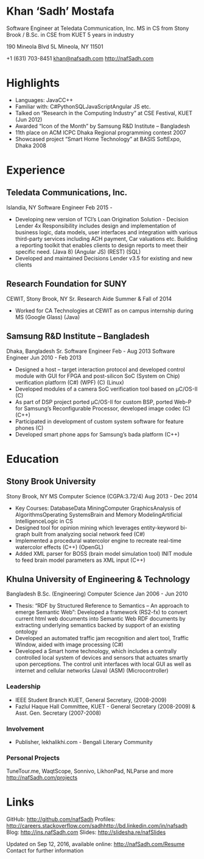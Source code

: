 Khan ‘Sadh’ Mostafa
===================
Software Engineer at Teledata Communication, Inc.
MS in CS from Stony Brook / B.Sc. in CSE from KUET
5 years in industry

190 Mineola Blvd 5L
Mineola, NY 11501

+1 (631) 703-8451
khan@nafsadh.com
http://nafSadh.com

Highlights
==========
* Languages: JavaCC++
* Familiar with: C#PythonSQLJavaScriptAngular JS etc.
* Talked on “Research in the Computing Industry” at CSE Festival, KUET (Jun 2012)
* Awarded “Icon of the Month” by Samsung R&D Institute – Bangladesh
* 11th place on ACM ICPC Dhaka Regional programming contest 2007
* Showcased project “Smart Home Technology” at BASIS SoftExpo, Dhaka 2008


Experience
==========

Teledata Communications, Inc.
-----------------------------
Islandia, NY
Software Engineer
Feb 2015 -
* Developing new version of TCI’s Loan Origination Solution - Decision Lender 4x
Responsibility includes design and implementation of business logic, data models, user interfaces and integration with various third-party services including ACH payment, Car valuations etc. Building a reporting toolkit that enables clients to design reports to meet their specific need. (Java 8) (Angular JS) (REST) (SQL)
* Developed and maintained Decisions Lender v3.5 for existing and new clients

Research Foundation for SUNY
----------------------------
CEWIT, Stony Brook, NY
Sr. Research Aide
Summer & Fall of 2014
* Worked for CA Technologies at CEWIT as on campus internship during MS
(Google Glass) (Java)

Samsung R&D Institute – Bangladesh
----------------------------------
Dhaka, Bangladesh
Sr. Software Engineer
Feb - Aug 2013
Software Engineer
Jun 2010 - Feb 2013
* Designed a host – target interaction protocol and developed control module with GUI for FPGA and post-silicon SoC (System on Chip) verification platform
(C#) (WPF) (C) (Linux)
* Developed modules of a camera SoC verification tool based on μC/OS-II (C)
* As part of DSP project ported μC/OS-II for custom BSP, ported Web-P for Samsung’s Reconfigurable Processor, developed image codec (C) (C++)
* Participated in development of custom system software for feature phones (C)
* Developed smart phone apps for Samsung’s bada platform (C++)


Education
=========

Stony Brook University
----------------------
Stony Brook, NY
MS Computer Science (CGPA:3.72/4)
Aug 2013 - Dec 2014
* Key Courses: DatabaseData MiningComputer GraphicsAnalysis of AlgorithmsOperating SystemsBrain and Memory ModelingArtificial IntelligenceLogic in CS
* Designed tool for opinion mining which leverages entity-keyword bi-graph built from analyzing social network feed (C#)
* Implemented a procedural watercolor engine to recreate real-time watercolor effects (C++) (OpenGL)
* Added XML parser for BOSS (brain model simulation tool) INIT module to feed brain model parameters as XML input (C++)

Khulna University of Engineering & Technology
---------------------------------------------
Bangladesh
B.Sc. (Engineering) Computer Science
Jan 2006 - Jun 2010
* Thesis: “RDF by Structured Reference to Semantics – An approach to emerge Semantic Web”: Developed a framework (RS2-fx) to convert current html web documents into Semantic Web RDF documents by extracting underlying semantics backed by support of an existing ontology
* Developed an automated traffic jam recognition and alert tool, Traffic Window, aided with image processing (C#)
* Developed a Smart home technology, which includes a centrally controlled local system of devices and sensors that actuates smartly upon perceptions. The control unit interfaces with local GUI as well as internet and cellular networks
(Java) (ASM) (Microcontroller)


### Leadership
- IEEE Student Branch KUET, General Secretary, (2008-2009)
- Fazlul Haque Hall Committee, KUET - General Secretary (2008-2009) & Asst. Gen. Secretary (2007-2008)

### Involvement
- Publisher, lekhalikhi.com - Bengali Literary Community

### Personal Projects
TuneTour.me, WaqtScope, Sonnivo, LikhonPad, NLParse
and more http://nafSadh.com/projects

Links
=====
GitHub: http://github.com/nafSadh
Profiles: http://careers.stackoverflow.com/sadhhttp://bd.linkedin.com/in/nafsadh
Blog: http://ins.nafSadh.com
Slides: http://slidesha.re/nafSlides


Updated on Sep 12, 2016, available online: http://nafSadh.com/Resume
Contact for further information